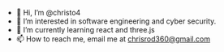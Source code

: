 - 👋 Hi, I’m @christo4
- 👀 I’m interested in software engineering and cyber security.
- 🌱 I’m currently learning react and three.js
- 📫 How to reach me, email me at chrisrod360@gmail.com

<!---
christo4/christo4 is a ✨ special ✨ repository because its `README.md` (this file) appears on your GitHub profile.
You can click the Preview link to take a look at your changes.
--->
